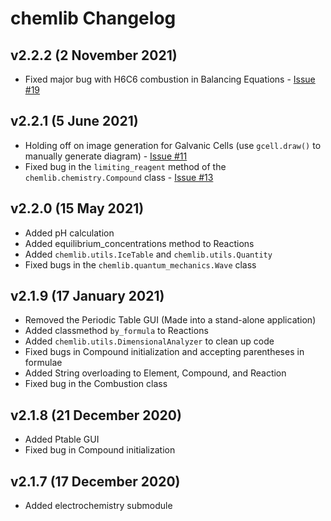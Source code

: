 # chemlib Changelog

## v2.2.2 (2 November 2021)

- Fixed major bug with H6C6 combustion in Balancing Equations - [Issue #19](https://github.com/harirakul/chemlib/issues/19)

## v2.2.1 (5 June 2021)

- Holding off on image generation for Galvanic Cells (use `gcell.draw()` to manually generate diagram) - [Issue #11](https://github.com/harirakul/chemlib/issues/11)
- Fixed bug in the `limiting_reagent` method of the `chemlib.chemistry.Compound` class - [Issue #13](https://github.com/harirakul/chemlib/issues/13)

## v2.2.0 (15 May 2021)

- Added pH calculation
- Added equilibrium_concentrations method to Reactions
- Added `chemlib.utils.IceTable` and `chemlib.utils.Quantity`
- Fixed bugs in the `chemlib.quantum_mechanics.Wave` class

## v2.1.9 (17 January 2021)

- Removed the Periodic Table GUI (Made into a stand-alone application)
- Added classmethod ``by_formula`` to Reactions
- Added ``chemlib.utils.DimensionalAnalyzer`` to clean up code
- Fixed bugs in Compound initialization and accepting parentheses in formulae
- Added String overloading to Element, Compound, and Reaction
- Fixed bug in the Combustion class

## v2.1.8 (21 December 2020)

- Added Ptable GUI
- Fixed bug in Compound initialization

## v2.1.7 (17 December 2020)

- Added electrochemistry submodule